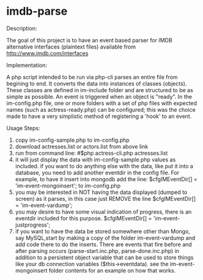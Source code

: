 imdb-parse
==========
Description:

The goal of this project is to have an event based parser for IMDB alternative interfaces (plaintext files) available from
http://www.imdb.com/interfaces

Implementation:

A php script intended to be run via php-cli parses an entire file from begining to end. It converts the data into instances of classes (objects). These classes are defined in im-include folder and are structured to be as simple as possible. An event is triggered when an object is "ready". In the im-config.php file, one or more folders with a set of php files with expected names (such as actress-ready.php) can be configured; this was the choice made to have a very simplistic method of registering a 'hook' to an event.

Usage Steps:

1. copy im-config-sample.php to im-config.php
2. download actresses.list or actors.list from above link
3. run from command line: #$php actress-cli.php actresses.list 
4. it will just display the data with im-config-sample.php values as included.
if you want to do anything else with the data, like put it into a database, you need to add another eventdir in the config file. For example, to have it insert into mongodb add the line:
	$cfgIMEventDir[] = 'im-event-mongoinsert';
to im-config.php
5. you may be interested in NOT having the data displayed (dumped to screen) as it parses, in this case just REMOVE the line
	$cfgIMEventDir[] = 'im-event-vardump';
6. you may desire to have some visual indication of progress, there is an eventdir included for this purpose.
	$cfgIMEventDir[] = 'im-event-justprogress';  
7. if you want to have the data be stored somewhere other than Mongo, say MySQL,start by making a copy of the folder im-event-vardump and add code there to do the inserts. There are events that fire before and after parsing occurs (parse-start.inc.php, parse-done.inc.php) in addition to a persistent object variable that can be used to store things like your db connection variables ($this->eventdata). see the im-event-mongoinsert folder contents for an example on how that works.
